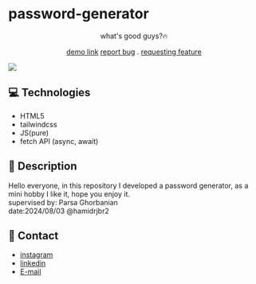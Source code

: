 # password-generator
<p align="center"> what's good guys?🔥</p>
<p align="center">
<a href="https://mehdi-zaree.github.io/password-generator/">demo link</a>
<a href="https://github.com/Mehdi-Zaree/password-generator/issues">report bug</a> .
<a href="https://github.com/Mehdi-Zaree/password-generator/issues">requesting feature</a></p>
<img src="https://github.com/user-attachments/assets/2e44d6c6-f9ea-42b9-8538-2277c5696aeb"></img>
</p>

## :computer: Technologies 
- HTML5
- tailwindcss
- JS(pure)
- fetch API (async, await)
## :page_facing_up: Description
Hello everyone, in this repository I developed a password generator, as a mini hobby I like it, hope you enjoy it.</br>
supervised by: Parsa Ghorbanian</br>
date:2024/08/03
@hamidrjbr2
## :iphone: Contact
- [instagram](https://instagram.com/mehdi_zarei-web)
- [linkedin](https://linkedin.com/in/mehdi-zri)
- [E-mail](mahdizarei22019@gmail.com)

 

